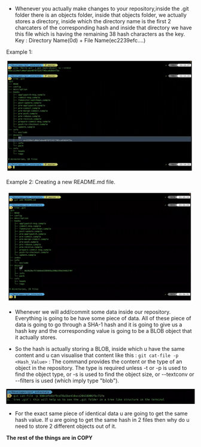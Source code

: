 - Whenever you actually make changes to your repository,inside the .git folder there is an objects folder, inside that objects folder, we actually stores a directory, inside which the directory name is the first 2 charcaters of the corresponding hash and inside that directory we have this file which is having the remaining 38 hash characters as the key.
Key : Directory Name(0d) + File Name(ec2239efc....)

Example 1:

<img src="./Screenshots/Screenshot1.png"  width="500" height="300">

Example 2: Creating a new README.md file.

<img src="./Screenshots/Screenshot2.png"  width="500" height="300">


- Whenever we will add/commit some data inside our repository. Everything is going to be have some piece of data. All of these piece of data is going to go through a SHA-1 hash and it is going to give us a hash key and the corresponding value is going to be a BLOB object that it actually stores. 

- So the hash is actually storing a BLOB, inside which u have the same content and u can visualise that content like this :
`git cat-file -p <Hash_Value>` : The command provides the content or the type of an object in the repository. The type is required unless -t or -p is used to find the object type, or -s is used to find the object size, or --textconv or --filters is used (which imply type "blob").

<img src="./Screenshots/Screenshot3.PNG"  width="700" height="40">

- For the exact same piece of identical data u are going to get the same hash value. If u are going to get the same hash in 2 files then why do u need to store 2 different objects out of it.

**The rest of the things are in COPY**